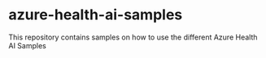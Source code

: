 # azure-health-ai-samples
This repository contains samples on how to use the different Azure Health AI Samples
